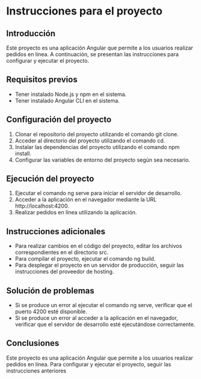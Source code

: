 # Instrucciones para el proyecto

## Introducción

Este proyecto es una aplicación Angular que permite a los usuarios realizar pedidos en línea. A continuación, se presentan las instrucciones para configurar y ejecutar el proyecto.

## Requisitos previos

* Tener instalado Node.js y npm en el sistema.
* Tener instalado Angular CLI en el sistema.

## Configuración del proyecto

1. Clonar el repositorio del proyecto utilizando el comando git clone.
2. Acceder al directorio del proyecto utilizando el comando cd.
3. Instalar las dependencias del proyecto utilizando el comando npm install.
4. Configurar las variables de entorno del proyecto según sea necesario.

## Ejecución del proyecto

1. Ejecutar el comando ng serve para iniciar el servidor de desarrollo.
2. Acceder a la aplicación en el navegador mediante la URL http://localhost:4200.
3. Realizar pedidos en línea utilizando la aplicación.

## Instrucciones adicionales

* Para realizar cambios en el código del proyecto, editar los archivos correspondientes en el directorio src.
* Para compilar el proyecto, ejecutar el comando ng build.
* Para desplegar el proyecto en un servidor de producción, seguir las instrucciones del proveedor de hosting.

## Solución de problemas

* Si se produce un error al ejecutar el comando ng serve, verificar que el puerto 4200 esté disponible.
* Si se produce un error al acceder a la aplicación en el navegador, verificar que el servidor de desarrollo esté ejecutándose correctamente.

## Conclusiones

Este proyecto es una aplicación Angular que permite a los usuarios realizar pedidos en línea. Para configurar y ejecutar el proyecto, seguir las instrucciones anteriores
